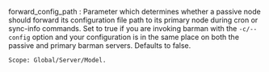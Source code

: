 forward_config_path
:   Parameter which determines whether a passive node should forward its
    configuration file path to its primary node during cron or sync-info
    commands. Set to true if you are invoking barman with the `-c/--config`
    option and your configuration is in the same place on both the passive
    and primary barman servers. Defaults to false.

    Scope: Global/Server/Model.
